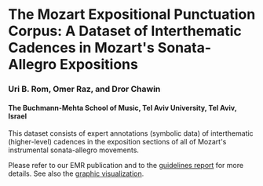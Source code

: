 # The Mozart Expositional Punctuation Corpus: A Dataset of Interthematic Cadences in Mozart's Sonata-Allegro Expositions

### Uri B. Rom, Omer Raz, and Dror Chawin

#### The Buchmann-Mehta School of Music, Tel Aviv University, Tel Aviv, Israel

This dataset consists of expert annotations (symbolic data) of interthematic (higher-level) cadences in the exposition sections of all of Mozart's instrumental sonata-allegro movements. 

Please refer to our EMR publication and to the [guidelines report](https://htmlpreview.github.io/?https://github.com/corpusTAU/The-Mozart-Expositional-Punctuation-Corpus/blob/add-license-1/guidelines.html) for more details. See also the [graphic visualization](https://htmlpreview.github.io/?https://github.com/corpusTAU/The-Mozart-Expositional-Punctuation-Corpus/blob/add-license-1/visualization.html).
